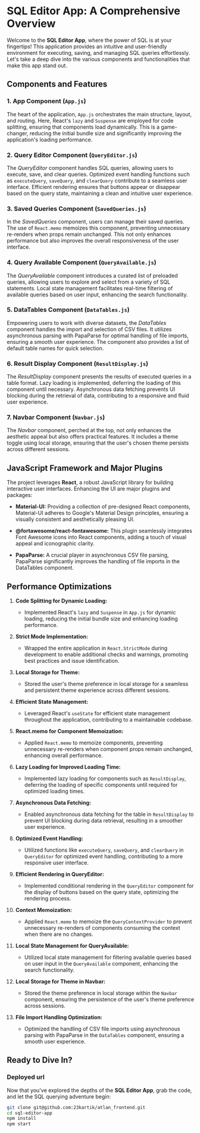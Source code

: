 # SQL Editor App: A Comprehensive Overview

Welcome to the **SQL Editor App**, where the power of SQL is at your fingertips! This application provides an intuitive and user-friendly environment for executing, saving, and managing SQL queries effortlessly. Let's take a deep dive into the various components and functionalities that make this app stand out.

## Components and Features

### **1. App Component (`App.js`)**

The heart of the application, `App.js` orchestrates the main structure, layout, and routing. Here, React's `lazy` and `Suspense` are employed for code splitting, ensuring that components load dynamically. This is a game-changer, reducing the initial bundle size and significantly improving the application's loading performance.

### **2. Query Editor Component (`QueryEditor.js`)**

The *QueryEditor* component handles SQL queries, allowing users to execute, save, and clear queries. Optimized event handling functions such as `executeQuery`, `saveQuery`, and `clearQuery` contribute to a seamless user interface. Efficient rendering ensures that buttons appear or disappear based on the query state, maintaining a clean and intuitive user experience.

### **3. Saved Queries Component (`SavedQueries.js`)**

In the *SavedQueries* component, users can manage their saved queries. The use of `React.memo` memoizes this component, preventing unnecessary re-renders when props remain unchanged. This not only enhances performance but also improves the overall responsiveness of the user interface.

### **4. Query Available Component (`QueryAvailable.js`)**

The *QueryAvailable* component introduces a curated list of preloaded queries, allowing users to explore and select from a variety of SQL statements. Local state management facilitates real-time filtering of available queries based on user input, enhancing the search functionality.

### **5. DataTables Component (`DataTables.js`)**

Empowering users to work with diverse datasets, the *DataTables* component handles the import and selection of CSV files. It utilizes asynchronous parsing with PapaParse for optimal handling of file imports, ensuring a smooth user experience. The component also provides a list of default table names for quick selection.

### **6. Result Display Component (`ResultDisplay.js`)**

The *ResultDisplay* component presents the results of executed queries in a table format. Lazy loading is implemented, deferring the loading of this component until necessary. Asynchronous data fetching prevents UI blocking during the retrieval of data, contributing to a responsive and fluid user experience.

### **7. Navbar Component (`Navbar.js`)**

The *Navbar* component, perched at the top, not only enhances the aesthetic appeal but also offers practical features. It includes a theme toggle using local storage, ensuring that the user's chosen theme persists across different sessions.

## JavaScript Framework and Major Plugins

The project leverages **React**, a robust JavaScript library for building interactive user interfaces. Enhancing the UI are major plugins and packages:

- **Material-UI:** Providing a collection of pre-designed React components, Material-UI adheres to Google's Material Design principles, ensuring a visually consistent and aesthetically pleasing UI.

- **@fortawesome/react-fontawesome:** This plugin seamlessly integrates Font Awesome icons into React components, adding a touch of visual appeal and iconographic clarity.

- **PapaParse:** A crucial player in asynchronous CSV file parsing, PapaParse significantly improves the handling of file imports in the DataTables component.

## Performance Optimizations

1. **Code Splitting for Dynamic Loading:**
   - Implemented React's `lazy` and `Suspense` in `App.js` for dynamic loading, reducing the initial bundle size and enhancing loading performance.

2. **Strict Mode Implementation:**
   - Wrapped the entire application in `React.StrictMode` during development to enable additional checks and warnings, promoting best practices and issue identification.

3. **Local Storage for Theme:**
   - Stored the user's theme preference in local storage for a seamless and persistent theme experience across different sessions.

4. **Efficient State Management:**
   - Leveraged React's `useState` for efficient state management throughout the application, contributing to a maintainable codebase.

5. **React.memo for Component Memoization:**
   - Applied `React.memo` to memoize components, preventing unnecessary re-renders when component props remain unchanged, enhancing overall performance.

6. **Lazy Loading for Improved Loading Time:**
   - Implemented lazy loading for components such as `ResultDisplay`, deferring the loading of specific components until required for optimized loading times.

7. **Asynchronous Data Fetching:**
   - Enabled asynchronous data fetching for the table in `ResultDisplay` to prevent UI blocking during data retrieval, resulting in a smoother user experience.

8. **Optimized Event Handling:**
   - Utilized functions like `executeQuery`, `saveQuery`, and `clearQuery` in `QueryEditor` for optimized event handling, contributing to a more responsive user interface.

9. **Efficient Rendering in QueryEditor:**
   - Implemented conditional rendering in the `QueryEditor` component for the display of buttons based on the query state, optimizing the rendering process.

10. **Context Memoization:**
    - Applied `React.memo` to memoize the `QueryContextProvider` to prevent unnecessary re-renders of components consuming the context when there are no changes.

11. **Local State Management for QueryAvailable:**
    - Utilized local state management for filtering available queries based on user input in the `QueryAvailable` component, enhancing the search functionality.

12. **Local Storage for Theme in Navbar:**
    - Stored the theme preference in local storage within the `Navbar` component, ensuring the persistence of the user's theme preference across sessions.

13. **File Import Handling Optimization:**
    - Optimized the handling of CSV file imports using asynchronous parsing with PapaParse in the `DataTables` component, ensuring a smooth user experience.

## Ready to Dive In?

### Deployed url



Now that you've explored the depths of the **SQL Editor App**, grab the code, and let the SQL querying adventure begin:

```bash
git clone git@github.com:23kartik/atlan_frontend.git
cd sql-editor-app
npm install
npm start


